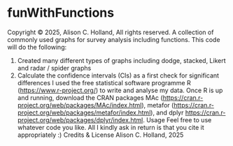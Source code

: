 # funWithFunctions
Copyright © 2025, Alison C. Holland, All rights reserved.
A collection of commonly used graphs for survey analysis including functions. 
This code will do the following:
1. Created many different types of graphs including dodge, stacked, Likert and radar / spider graphs
2. Calculate the confidence intervals (CIs) as a first check for significant differences
I used the free statistical software programme R (https://www.r-project.org/) to write and analyse my data. Once R is up and running, download the CRAN packages MAc (https://cran.r-project.org/web/packages/MAc/index.html), metafor (https://cran.r-project.org/web/packages/metafor/index.html), and dplyr https://cran.r-project.org/web/packages/dplyr/index.html.
Usage
Feel free to use whatever code you like. All I kindly ask in return is that you cite it appropriately :)
Credits & License
Alison C. Holland, 2025
